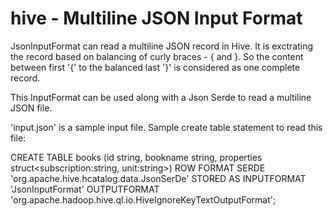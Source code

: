 # hive - Multiline JSON Input Format
JsonInputFormat can read a multiline JSON record in Hive. It is exctrating the record based on balancing of curly braces - { and }. So the content between first '{' to the balanced last '}' is considered as one complete record.

This InputFormat can be used along with a Json Serde to read a multiline JSON file.

'input.json' is a sample input file. Sample create table statement to read this file:

CREATE TABLE books (id string, bookname string, properties struct<subscription:string, unit:string>) ROW FORMAT SERDE 'org.apache.hive.hcatalog.data.JsonSerDe' STORED AS INPUTFORMAT 'JsonInputFormat' OUTPUTFORMAT 'org.apache.hadoop.hive.ql.io.HiveIgnoreKeyTextOutputFormat'; 

